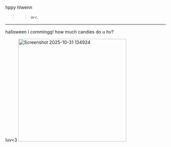  hppy hlwenn
>>w<.
--------
halloween í commingg! how much candies do u hv?
<p align="left">
luv<3
<img width="339" height="323" alt="Screenshot 2025-10-31 134924" src="https://github.com/user-attachments/assets/2f9ba7c3-5631-453f-9395-13cd37536c6f" />
